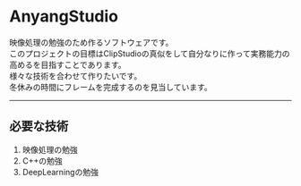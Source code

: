 # AnyangStudio
映像処理の勉強のため作るソフトウェアです。  
このプロジェクトの目標はClipStudioの真似をして自分なりに作って実務能力の高めるを目指すことであります。  
様々な技術を合わせて作りたいです。  
冬休みの時間にフレームを完成するのを見当しています。  

---  

## 必要な技術
1. 映像処理の勉強
2. C++の勉強
3. DeepLearningの勉強
